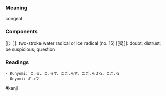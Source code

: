 ### Meaning

congeal

### Components

[[冫]]: two-stroke water radical or ice radical (no. 15) [[疑]]: doubt; distrust; be suspicious; question

### Readings

```
- Kunyomi: こ.る、こ.らす、こご.らす、こご.らせる、こご.る
- Onyomi: ギョウ
```

#kanji